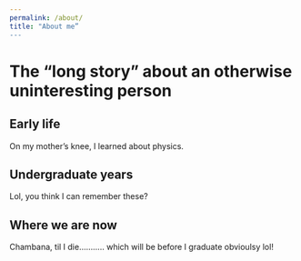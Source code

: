 ```yaml
---
permalink: /about/
title: "About me”
---
```


# The “long story” about an otherwise uninteresting person

## Early life

On my mother’s knee, I learned about physics. 

## Undergraduate years

Lol, you think I can remember these?

## Where we are now

Chambana, til I die……….. which will be before I graduate obvioulsy lol! 